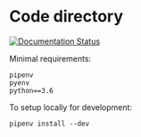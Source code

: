 # Code directory
[![Documentation Status](https://readthedocs.org/projects/uk-citadel-team/badge/?version=latest)](https://uk-citadel-team.readthedocs.io/en/latest/?badge=latest)

Minimal requirements:

```
pipenv
pyenv
python==3.6
```


To setup locally for development:
```
pipenv install --dev
```



